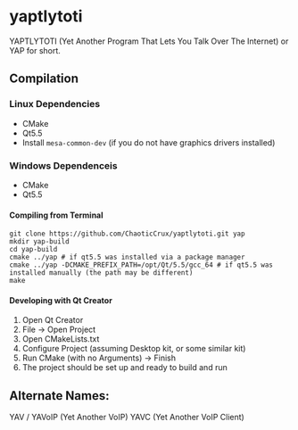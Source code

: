 # yaptlytoti
YAPTLYTOTI (Yet Another Program That Lets You Talk Over The Internet) or YAP for short.

## Compilation

### Linux Dependencies
* CMake
* Qt5.5
* Install `mesa-common-dev` (if you do not have graphics drivers installed)

### Windows Dependenceis
* CMake
* Qt5.5

#### Compiling from Terminal

    git clone https://github.com/ChaoticCrux/yaptlytoti.git yap
    mkdir yap-build
    cd yap-build
    cmake ../yap # if qt5.5 was installed via a package manager
    cmake ../yap -DCMAKE_PREFIX_PATH=/opt/Qt/5.5/gcc_64 # if qt5.5 was installed manually (the path may be different)
    make

#### Developing with Qt Creator
1. Open Qt Creator
2. File -> Open Project
3. Open CMakeLists.txt
4. Configure Project (assuming Desktop kit, or some similar kit)
5. Run CMake (with no Arguments) -> Finish
6. The project should be set up and ready to build and run

## Alternate Names:
YAV / YAVoIP (Yet Another VoIP)
YAVC (Yet Another VoIP Client)

